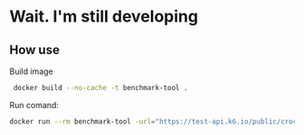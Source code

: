 # Wait. I'm still developing

## How use
Build image
```sh 
 docker build --no-cache -t benchmark-tool .
```

Run comand:
```sh
docker run --rm benchmark-tool -url="https://test-api.k6.io/public/crocodiles/?format=api" -requests=100 -duration="1m" -method=GET
```